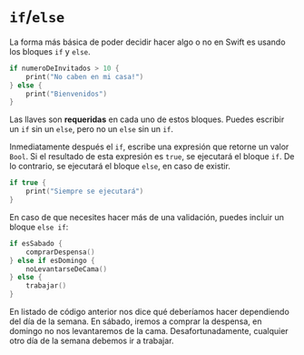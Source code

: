 # `if`/`else`

La forma más básica de poder decidir hacer algo o no en Swift es usando los bloques `if` y `else`.

```swift
if numeroDeInvitados > 10 { 
    print("No caben en mi casa!")
} else {
    print("Bienvenidos")
}
```

Las llaves son **requeridas** en cada uno de estos bloques. Puedes escribir un `if` sin un `else`, pero no un `else` sin un `if`.

Inmediatamente después el `if`, escribe una expresión que retorne un valor `Bool`. Si el resultado de esta expresión es `true`, se ejecutará el bloque `if`. De lo contrario, se ejecutará el bloque `else`, en caso de existir.

```swift
if true { 
    print("Siempre se ejecutará")
}
```

En caso de que necesites hacer más de una validación, puedes incluir un bloque `else if`:

```swift
if esSabado {
    comprarDespensa()
} else if esDomingo {
    noLevantarseDeCama()
} else {
    trabajar()
}
```

En listado de código anterior nos dice qué deberíamos hacer dependiendo del día de la semana. En sábado, iremos a comprar la despensa, en domingo no nos levantaremos de la cama. Desafortunadamente, cualquier otro día de la semana debemos ir a trabajar.